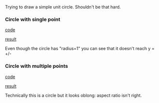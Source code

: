 Trying to draw a simple unit circle. Shouldn't be that hard.

### Circle with single point
[code](https://github.com/vectortronic/bokeh_scripts/blob/master/docs/circle_v1.py)

[result](https://vectortronic.github.io/bokeh_scripts/circle_v1.html)

Even though the circle has "radius=1" you can see that it doesn't reach y = +/- 

### Circle with multiple points
[code](https://github.com/vectortronic/bokeh_scripts/blob/master/docs/circle_v2.py)

[result](https://vectortronic.github.io/bokeh_scripts/circle_v2.html)

Technically this is a circle but it looks oblong: aspect ratio isn't right.
